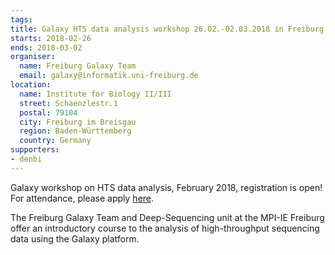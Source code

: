```yaml
---
tags:
title: Galaxy HTS data analysis workshop 26.02.-02.03.2018 in Freiburg
starts: 2018-02-26
ends: 2018-03-02
organiser:
  name: Freiburg Galaxy Team
  email: galaxy@informatik.uni-freiburg.de
location:
  name: Institute for Biology II/III
  street: Schaenzlestr.1
  postal: 79104
  city: Freiburg im Breisgau
  region: Baden-Württemberg
  country: Germany
supporters:
- denbi
---
```


Galaxy workshop on HTS data analysis, February 2018, registration is open! For attendance, please apply [here](https://drive.google.com/open?id=1qnFUCHvyvBHt5OA97puq9sQ83yp8nKSg-EiUQznN4Jw).

The Freiburg Galaxy Team and Deep-Sequencing unit at the MPI-IE Freiburg offer an introductory course to the analysis of high-throughput sequencing data using the Galaxy platform.

